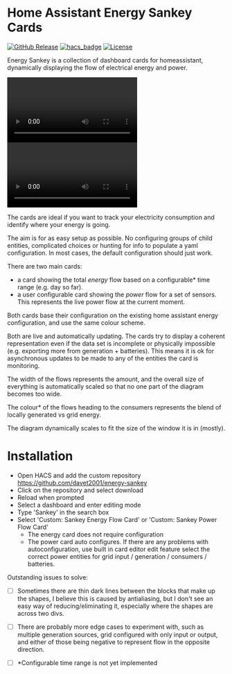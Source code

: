 
# Home Assistant Energy Sankey Cards

[![GitHub Release][releases-shield]][releases]
[![hacs_badge](https://img.shields.io/badge/HACS-Custom-41BDF5.svg?style=for-the-badge)](https://github.com/hacs/integration)
[![License][license-shield]](LICENSE.md)


Energy Sankey is a collection of dashboard cards for homeassistant, dynamically displaying the flow of electrical energy and power.

![video of animated sankey](https://github.com/davet2001/energy-sankey/raw/main/video.webm)
![video of animated sankey](hthttps://github.com/davet2001/energy-sankey/blob/update-readme/video.webm)

<!-- ![alt text](image.png) -->

The cards are ideal if you want to track your electricity consumption and identify where your energy is going.

The aim is for as easy setup as possible. No configuring groups of child entities, complicated choices or hunting for info to populate a yaml configuration. In most cases, the default configuration should just work.

There are two main cards:
 - a card showing the total _energy_ flow based on a configurable* time range (e.g. day so far).
 - a user configurable card showing the _power_ flow for a set of sensors. This represents the live power flow at the current moment.

Both cards base their configuration on the existing home assistant energy configuration, and use the same colour scheme.

Both are live and automatically updating. The cards try to display a coherent representation even if the data set is incomplete or physically impossible (e.g. exporting more from generation + batteries). This means it is ok for asynchronous updates to be made to any of the entities the card is monitoring.

The width of the flows represents the amount, and the overall size of everything is automatically scaled so that no one part of the diagram becomes too wide.

The colour* of the flows heading to the consumers represents the blend of locally generated vs grid energy.

The diagram dynamically scales to fit the size of the window it is in (mostly).

# Installation
 - Open HACS and add the custom repository https://github.com/davet2001/energy-sankey <!--  - Open HACS and search for Energy Sankey  -->
 - Click on the repository and select download
 - Reload when prompted
 - Select a dashboard and enter editing mode
 - Type 'Sankey' in the search box
 - Select 'Custom: Sankey Energy Flow Card' or 'Custom: Sankey Power Flow Card'
   - The energy card does not require configuration
   - The power card auto configures. If there are any problems with autoconfiguration, use built in card editor edit feature select the correct power entities for grid input / generation / consumers / batteries.

Outstanding issues to solve:
- [ ] Sometimes there are thin dark lines between the blocks that make up the shapes, I believe this is caused by antialiasing, but I don't see an easy way of reducing/eliminating it, especially where the shapes are across two divs.
- [ ] There are probably more edge cases to experiment with, such as multiple generation sources, grid configured with only input or output, and either of those being negative to represent flow in the opposite direction.
- [ ] *Configurable time range is not yet implemented


[license-shield]: https://img.shields.io/github/license/davet2001/homeassistant-energy-sankey-card.svg?style=for-the-badge
[releases-shield]: https://img.shields.io/github/release/davet2001/homeassistant-energy-sankey-card?style=for-the-badge
[releases]: https://github.com/davet2001/homeassistant-energy-sankey-card/releases
